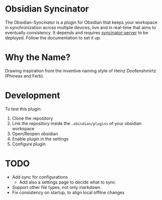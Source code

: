 # Obsidian Syncinator
The Obsidian-Syncinator is a plugin for Obsidian that keeps your workspace in synchronization across multiple devices, live and in real-time that aims to eventually consistency. 
It depends and requires [syncinator-server](https://github.com/hiimjako/obsidian-live-syncinator-server) to be deployed. Follow the documentation to set it up.

# Why the Name?
Drawing inspiration from the inventive naming style of Heinz Doofenshmirtz (Phineas and Ferb).
# Development
To test this plugin:
1. Clone the repository
1. Link the repository inside the `.obisdian/plugins` of your obsidian workspace 
1. Open/Reopen obsidian 
1. Enable plugin in the settings
1. Configure plugin

# TODO

- Add sync for configurations
	- Add also a settings page to decide what to sync
- Support other file types, not only markdown.
- Fix consistency on startup, to align local offline changes
